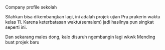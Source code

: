 Company profile sekolah

Silahkan bisa dikembangkan lagi, ini adalah projek ujian
Pra prakerin waktu kelas 11. Karena keterbatasan waktu(semalem)
jadi hasilnya pun singkat seperti ini. 

Dan sekarang males dong, kalo disuruh ngembangin lagi wkwk
Mending buat projek baru 
